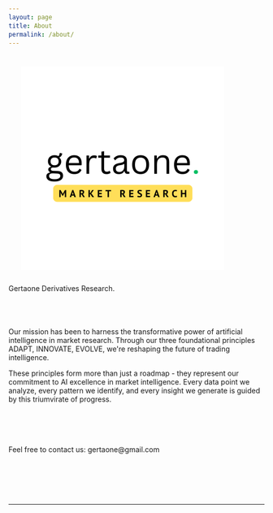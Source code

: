 ```yaml
---
layout: page
title: About
permalink: /about/
---
```


<img class="col one right" src="/img/gmr-photoaidcom-cropped.png" style="padding:25px">

<div>
Gertaone Derivatives Research. 
<br>
<span class="changing"></span>
<br>
<br>
<!--Practiced Data-Driven Strategist with experience in extraction,
transformation, loaded, statistical interpreting and visualizing various types of dataset.
Focusing on KPI Dashboard (Key Performance Indicator) and Predictive Analytics.--> 
<br>
	
<!--Presently I learn Data Science from scratch from Deutsche Bahn Headquarters Data Science team as intern.-->
<br>
Our mission has been to harness the transformative power of artificial intelligence in market research. Through our three foundational principles ADAPT, INNOVATE, EVOLVE, we're reshaping the future of trading intelligence.

<br>

These principles form more than just a roadmap - they represent our commitment to AI excellence in market intelligence. Every data point we analyze, every pattern we identify, and every insight we generate is guided by this triumvirate of progress.

<br>
<br>
<!--Gertaone Market Research believes that the only constant is the process of change. -->
<br>
<!--By getting better every single day.-->
<br>
Feel free to contact us: gertaone@gmail.com
	
<!--I am a postgraduate student in Financial Services & Risk Management at HTW Berlin-University of Applied Sciences. My Specializing area in study is Advanced Data Analytics (Descriptive, Predictive, and Applied AI=Machine learning), Forecasting, and KPI (Key Performances Indicators).-->
<br>
<br>
<!--I'm interested in exploring the new ways or technology for better insight from data.-->
<br>
	
	
	
	
<br>
<br>


<!--  <a class="page-link" target="_blank" href="{{ '/JasminRubinovitzCV_2017.pdf' | prepend: site.baseurl }}">Resume</a> -->
</div>

<br/>
<hr/>
<br/>
<!-- <span class="contacticon center">
	<a href="mailto:jasrub@gmail.com"><i class="fa fa-envelope-square"></i></a>
	<a href="https://github.com/jasrub" target="_blank"><i class="fa fa-github-square"></i></a>
	<a href="https://il.linkedin.com/pub/jasmin-rubinovitz/a5/a91/9b1" target="_blank"><i class="fa fa-linkedin-square"></i></a>
	<a href="https://www.facebook.com/jasmin.rubinovitz" target="_blank"><i class="fa fa-facebook-square"></i></a>
</span> -->
<script src="https://ajax.googleapis.com/ajax/libs/jquery/3.1.1/jquery.min.js"></script>

<script type="text/javascript">
	{% include js/typed.js %}
</script>
<script>
  $(function(){
      $(".changing").typed({
        strings: ["AI-Driven Market Intelligence"],
        typeSpeed: 50,
				backDelay: 2000,
				showCursor: false,
				loop: true
      });
  });
</script>
